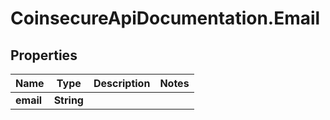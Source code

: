 # CoinsecureApiDocumentation.Email

## Properties
Name | Type | Description | Notes
------------ | ------------- | ------------- | -------------
**email** | **String** |  | 


